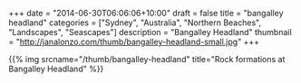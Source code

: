 +++
date = "2014-06-30T06:06:06+10:00"
draft = false
title = "bangalley headland"
categories = ["Sydney", "Australia", "Northern Beaches", "Landscapes", "Seascapes"]
description = "Bangalley Headland"
thumbnail = "http://janalonzo.com/thumb/bangalley-headland-small.jpg"
+++

{{% img srcname="/thumb/bangalley-headland" title="Rock formations at Bangalley Headland" %}}
